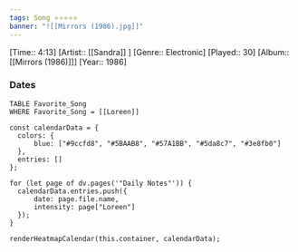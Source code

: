 ```yaml
---
tags: Song ⭐⭐⭐⭐⭐ 
banner: "![[Mirrors (1986).jpg]]"
---
```

[Time:: 4:13]
[Artist:: [[Sandra]] ]
[Genre:: Electronic]
[Played:: 30]
[Album:: [[Mirrors (1986)]]]
[Year:: 1986]
### Dates
````dataview
TABLE Favorite_Song
WHERE Favorite_Song = [[Loreen]]
````

  ```dataviewjs
const calendarData = { 
	colors: { 
		blue: ["#9ccfd8", "#5BAAB8", "#57A1BB", "#5da8c7", "#3e8fb0"] 
	}, 
	entries: [] 
}; 

for (let page of dv.pages('"Daily Notes"')) { 
	calendarData.entries.push({ 
		date: page.file.name, 
		intensity: page["Loreen"]
	}); 
} 

renderHeatmapCalendar(this.container, calendarData);
```
